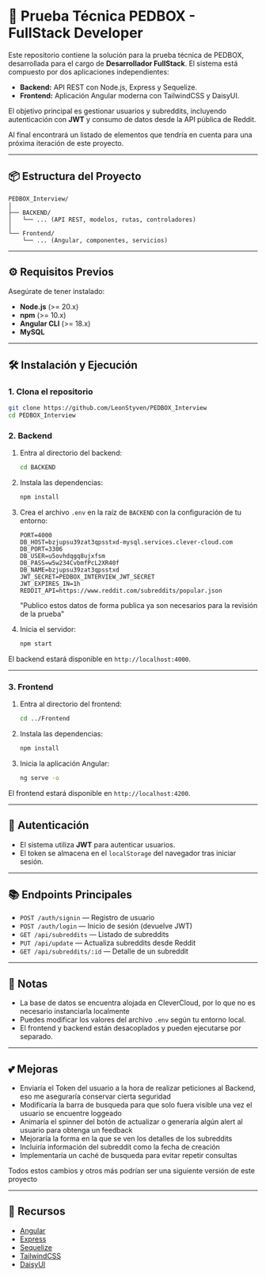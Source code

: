 # 🚀 Prueba Técnica PEDBOX - FullStack Developer

Este repositorio contiene la solución para la prueba técnica de PEDBOX, desarrollada para el cargo de **Desarrollador FullStack**. El sistema está compuesto por dos aplicaciones independientes:

- **Backend:** API REST con Node.js, Express y Sequelize.
- **Frontend:** Aplicación Angular moderna con TailwindCSS y DaisyUI.

El objetivo principal es gestionar usuarios y subreddits, incluyendo autenticación con **JWT** y consumo de datos desde la API pública de Reddit.

Al final encontrará un listado de elementos que tendría en cuenta para una próxima iteración de este proyecto.

---

## 📦 Estructura del Proyecto

```
PEDBOX_Interview/
│
├── BACKEND/
│   └── ... (API REST, modelos, rutas, controladores)
│
└── Frontend/
    └── ... (Angular, componentes, servicios)
```

---

## ⚙️ Requisitos Previos

Asegúrate de tener instalado:

- **Node.js** (>= 20.x)
- **npm** (>= 10.x)
- **Angular CLI** (>= 18.x)
- **MySQL**

---

## 🛠 Instalación y Ejecución

### 1. Clona el repositorio

```bash
git clone https://github.com/LeonStyven/PEDBOX_Interview
cd PEDBOX_Interview
```

### 2. Backend

1. Entra al directorio del backend:

    ```bash
    cd BACKEND
    ```

2. Instala las dependencias:

    ```bash
    npm install
    ```

3. Crea el archivo `.env` en la raíz de `BACKEND` con la configuración de tu entorno:

    ```env
    PORT=4000
    DB_HOST=bzjupsu39zat3qpsstxd-mysql.services.clever-cloud.com
    DB_PORT=3306
    DB_USER=u5ovhdqgq8ujxfsm
    DB_PASS=w5w234CvbmfPcL2XR40f
    DB_NAME=bzjupsu39zat3qpsstxd
    JWT_SECRET=PEDBOX_INTERVIEW_JWT_SECRET
    JWT_EXPIRES_IN=1h
    REDDIT_API=https://www.reddit.com/subreddits/popular.json
    ```
    "Publico estos datos de forma publica ya son necesarios para la revisión de la prueba"

4. Inicia el servidor:

    ```bash
    npm start
    ```

El backend estará disponible en `http://localhost:4000`.

---

### 3. Frontend

1. Entra al directorio del frontend:

    ```bash
    cd ../Frontend
    ```

2. Instala las dependencias:

    ```bash
    npm install
    ```

3. Inicia la aplicación Angular:

    ```bash
    ng serve -o
    ```

El frontend estará disponible en `http://localhost:4200`.

---

## 🔐 Autenticación

- El sistema utiliza **JWT** para autenticar usuarios.
- El token se almacena en el `localStorage` del navegador tras iniciar sesión.

---

## 📚 Endpoints Principales

- `POST /auth/signin` — Registro de usuario
- `POST /auth/login` — Inicio de sesión (devuelve JWT)
- `GET /api/subreddits` — Listado de subreddits
- `PUT /api/update` — Actualiza subreddits desde Reddit
- `GET /api/subreddits/:id` — Detalle de un subreddit

---

## 📝 Notas

- La base de datos se encuentra alojada en CleverCloud, por lo que no es necesario instanciarla localmente
- Puedes modificar los valores del archivo `.env` según tu entorno local.
- El frontend y backend están desacoplados y pueden ejecutarse por separado.

---

## 💕 Mejoras

- Enviaría el Token del usuario a la hora de realizar peticiones al Backend, eso me aseguraría conservar cierta seguridad
- Modificaría la barra de busqueda para que solo fuera visible una vez el usuario se encuentre loggeado
- Animaría el spinner del botón de actualizar o generaría algún alert al usuario para obtenga un feedback
- Mejoraría la forma en la que se ven los detalles de los subreddits
- Incluiría información del subreddit como la fecha de creación
- Implementaría un caché de busqueda para evitar repetir consultas

Todos estos cambios y otros más podrían ser una siguiente versión de este proyecto

---

## 📖 Recursos

- [Angular](https://angular.dev/)
- [Express](https://expressjs.com/)
- [Sequelize](https://sequelize.org/)
- [TailwindCSS](https://tailwindcss.com/)
- [DaisyUI](https://daisyui.com/)
